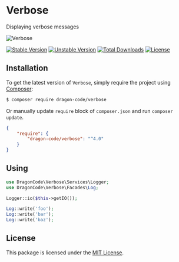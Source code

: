 # Verbose

Displaying verbose messages

<img src="https://preview.dragon-code.pro/TheDragonCode/verbose.svg?brand=php" alt="Verbose"/>

[![Stable Version][badge_stable]][link_packagist]
[![Unstable Version][badge_unstable]][link_packagist]
[![Total Downloads][badge_downloads]][link_packagist]
[![License][badge_license]][link_license]

## Installation

To get the latest version of `Verbose`, simply require the project using [Composer](https://getcomposer.org):

```bash
$ composer require dragon-code/verbose
```

Or manually update `require` block of `composer.json` and run `composer update`.

```json
{
    "require": {
        "dragon-code/verbose": "^4.0"
    }
}
```

## Using

```php
use DragonCode\Verbose\Services\Logger;
use DragonCode\Verbose\Facades\Log;

Logger::io($this->getIO());

Log::write('foo');
Log::write('bar');
Log::write('baz');
```

## License

This package is licensed under the [MIT License](LICENSE).


[badge_downloads]:      https://img.shields.io/packagist/dt/dragon-code/verbose.svg?style=flat-square

[badge_license]:        https://img.shields.io/packagist/l/dragon-code/verbose.svg?style=flat-square

[badge_stable]:         https://img.shields.io/github/v/release/dragon-code/verbose?label=stable&style=flat-square

[badge_unstable]:       https://img.shields.io/badge/unstable-dev--main-orange?style=flat-square

[link_license]:         LICENSE

[link_packagist]:       https://packagist.org/packages/dragon-code/verbose
